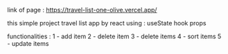 link of page :    https://travel-list-one-olive.vercel.app/

this simple project travel list app by react 
using :
useState hook
props 

functionalities :
 1 - add item 
 2 - delete item 
 3 - delete items
 4 - sort items 
 5 - update items
 
